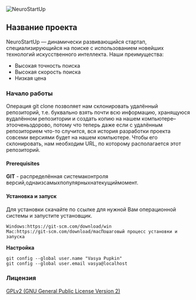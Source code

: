 ![NeuroStartUp](https://camo.githubusercontent.com/c6727c717cad1e4820481abb87524f90782445c5/68747470733a2f2f692e696d6775722e636f6d2f495a4f525769492e706e67)


## Название проекта
NeuroStartUp — динамически развивающийся стартап, специализирующийся на поиске с использованием новейших технологий искусственного интеллекта.
Наши преимущества:

* Высокая точность поиска
* Высокая скорость поиска
* Низкая цена

### Начало работы
Операция git clone позволяет нам склонировать удалённый репозиторий, т.е. буквально взять почти всю информацию, 
хранящуюся вудалённом репозитории и создать копию на нашем компьютере–этооченьздорово,
потому что теперь даже если с удалённым репозиторием что-то случится, вся история разработки проекта совсеми версиями будет на нашем компьютере.
Чтобы его склонировать, нам необходим URL, по которому располагается этот репозиторий.

#### Prerequisites
**GIT** - распределённая системаконтроля версий,однаизсамыхпопулярныхнатекущиймомент.

#### Установка и запуск
Для установки скачайте по ссылке для нужной Вам операционной системы и запустите установщик.

```
Windows:https://git-scm.com/download/win
Mac:https://git-scm.com/download/macПошаговый процесс установки и запуска
```

**Настройка**

```
git config --global user.name "Vasya Pupkin"
git config --global user.email vasya@localhost
```


### Лицензия
[GPLv2 (GNU General Public License Version 2)](http://www.gnu.org/licenses/gpl.html)

